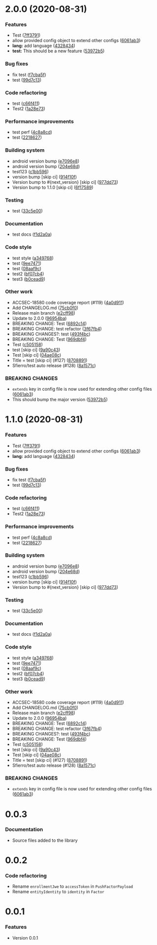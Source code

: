 # 2.0.0 (2020-08-31)

### Features
- Test ([7ff3791](https://github.com/twilio/twilio-verify-android/commit/7ff37918ca4e3daa449f2aeb126aa8c46a7efb85))
- allow provided config object to extend other configs ([6061ab3](https://github.com/twilio/twilio-verify-android/commit/6061ab373c40fb1a3e445ef5911d92077de281ec))
- **lang:** add language ([4328434](https://github.com/twilio/twilio-verify-android/commit/432843428ee449f1f2d5f35e7bcd44787e1cef1a))
- **test:** This should be a new feature ([53972b5](https://github.com/twilio/twilio-verify-android/commit/53972b5b42283b498f52d2131eeeda1c1d76981e))

### Bug fixes
- fix test ([f7cba5f](https://github.com/twilio/twilio-verify-android/commit/f7cba5f40994ab887dd9271848ecda7635809ad7))
- test ([99d7c13](https://github.com/twilio/twilio-verify-android/commit/99d7c1323ad8e1795bb0022119615dde0d7182a5))

### Code refactoring
- test ([c66f411](https://github.com/twilio/twilio-verify-android/commit/c66f411ac1d5bb0167f26de4e167d20482af2409))
- Test2 ([1a28e73](https://github.com/twilio/twilio-verify-android/commit/1a28e73687a8440a96c8e95f82e758604315c3dc))

### Performance improvements
- test perf ([4c8a8cd](https://github.com/twilio/twilio-verify-android/commit/4c8a8cdf003ff1766b4ba7557d8627704dabac26))
- test ([2218627](https://github.com/twilio/twilio-verify-android/commit/2218627f1028fb40338e30c1d5e0aa0d45f6ac97))

### Building system
- android version bump ([e7096e8](https://github.com/twilio/twilio-verify-android/commit/e7096e8cbd14d62493bede69a23ab40981650687))
- android version bump ([204e68d](https://github.com/twilio/twilio-verify-android/commit/204e68d0a9fb557922acb97a96fa7d6f3e5514ec))
- test123 ([c1bb596](https://github.com/twilio/twilio-verify-android/commit/c1bb596d532b6c7ccc95ff147f8e6e7d7e00e32f))
- version bump [skip ci] ([914f10f](https://github.com/twilio/twilio-verify-android/commit/914f10fa501ee2a396ce1814537100cf51ca1765))
- Version bump to #{next_version} [skip ci] ([977dd73](https://github.com/twilio/twilio-verify-android/commit/977dd733a178371062264dc6b36fa32cd13baa84))
- Version bump to 1.1.0 [skip ci] ([6f17589](https://github.com/twilio/twilio-verify-android/commit/6f1758956488cd29e0e9b4c8cb92b5ecc43fe932))

### Testing
- test ([33c5e00](https://github.com/twilio/twilio-verify-android/commit/33c5e00540268a23ef8eb68328575c974a7ac637))

### Documentation
- test docs ([f1d2a0a](https://github.com/twilio/twilio-verify-android/commit/f1d2a0aefa2f99a38367f4443df132442b8a7aa5))

### Code style
- test style ([a349768](https://github.com/twilio/twilio-verify-android/commit/a349768ab839217ca667fea6a4a8d93de8597b3c))
- test ([9ee7471](https://github.com/twilio/twilio-verify-android/commit/9ee74711246ec2704cf1b51a6cb0db071da95059))
- test ([08aaf9c](https://github.com/twilio/twilio-verify-android/commit/08aaf9c4f9cc3710590844ceef480d980fb01177))
- test2 ([bf07cb4](https://github.com/twilio/twilio-verify-android/commit/bf07cb462112b2deacf7001fdfa85e05ee7dc134))
- test3 ([b0cead9](https://github.com/twilio/twilio-verify-android/commit/b0cead9325865a042d222a13f98bc95194eefb94))

### Other work
- ACCSEC-18580 code coverage report (#119) ([4a0d911](https://github.com/twilio/twilio-verify-android/commit/4a0d91177da1ae565d4c1457e420a0230ab0de86))
- Add CHANGELOG.md ([75cb0f0](https://github.com/twilio/twilio-verify-android/commit/75cb0f001a6f13eb07c2027bed19e8d7da7fbd4a))
- Release main branch ([e2cff98](https://github.com/twilio/twilio-verify-android/commit/e2cff989a16cd0c89377095c0367e524afad1fb3))
- Update to 2.0.0 ([96954ba](https://github.com/twilio/twilio-verify-android/commit/96954baca16093e4cbdd260354b18f82a9c05399))
- BREAKING CHANGE: Test ([6892c14](https://github.com/twilio/twilio-verify-android/commit/6892c144c82f32182d90b1661bb825281d0527d7))
- BREAKING CHANGE: test refactor ([3f67fb4](https://github.com/twilio/twilio-verify-android/commit/3f67fb4d2c3fef7ce657057ca53d736aeea65cf9))
- BREAKING CHANGES?: test ([493f4bc](https://github.com/twilio/twilio-verify-android/commit/493f4bcc2adfda3e07f4e8f80bca834355d4fcc9))
- BREAKING CHANGE: Test ([969dbf4](https://github.com/twilio/twilio-verify-android/commit/969dbf45ef9f4a86af9cad15a12dbf3630187fc7))
- Test ([c505158](https://github.com/twilio/twilio-verify-android/commit/c50515890a196eac421d766bb74675d53e344086))
- test [skip ci] ([9a90c43](https://github.com/twilio/twilio-verify-android/commit/9a90c435841408c4b0abd02d22ef3d4e491f1977))
- Test [skip ci] ([04ae08c](https://github.com/twilio/twilio-verify-android/commit/04ae08c3f4e9dd0bba2448b2d7afc8ef8ff93f2e))
- Title = test [skip ci] (#127) ([8708891](https://github.com/twilio/twilio-verify-android/commit/8708891b6d70393ddf3d89c27e770aee62fe7e66))
- Sfierro/test auto release (#128) ([8a1571c](https://github.com/twilio/twilio-verify-android/commit/8a1571cc014167b2d40b88fb1322d6498f00acf6))

### BREAKING CHANGES
- `extends` key in config file is now used for extending other config files ([6061ab3](https://github.com/twilio/twilio-verify-android/commit/6061ab373c40fb1a3e445ef5911d92077de281ec))
- This should bump the major version ([53972b5](https://github.com/twilio/twilio-verify-android/commit/53972b5b42283b498f52d2131eeeda1c1d76981e))

# 1.1.0 (2020-08-31)

### Features
- Test ([7ff3791](https://github.com/twilio/twilio-verify-android/commit/7ff37918ca4e3daa449f2aeb126aa8c46a7efb85))
- allow provided config object to extend other configs ([6061ab3](https://github.com/twilio/twilio-verify-android/commit/6061ab373c40fb1a3e445ef5911d92077de281ec))
- **lang:** add language ([4328434](https://github.com/twilio/twilio-verify-android/commit/432843428ee449f1f2d5f35e7bcd44787e1cef1a))

### Bug fixes
- fix test ([f7cba5f](https://github.com/twilio/twilio-verify-android/commit/f7cba5f40994ab887dd9271848ecda7635809ad7))
- test ([99d7c13](https://github.com/twilio/twilio-verify-android/commit/99d7c1323ad8e1795bb0022119615dde0d7182a5))

### Code refactoring
- test ([c66f411](https://github.com/twilio/twilio-verify-android/commit/c66f411ac1d5bb0167f26de4e167d20482af2409))
- Test2 ([1a28e73](https://github.com/twilio/twilio-verify-android/commit/1a28e73687a8440a96c8e95f82e758604315c3dc))

### Performance improvements
- test perf ([4c8a8cd](https://github.com/twilio/twilio-verify-android/commit/4c8a8cdf003ff1766b4ba7557d8627704dabac26))
- test ([2218627](https://github.com/twilio/twilio-verify-android/commit/2218627f1028fb40338e30c1d5e0aa0d45f6ac97))

### Building system
- android version bump ([e7096e8](https://github.com/twilio/twilio-verify-android/commit/e7096e8cbd14d62493bede69a23ab40981650687))
- android version bump ([204e68d](https://github.com/twilio/twilio-verify-android/commit/204e68d0a9fb557922acb97a96fa7d6f3e5514ec))
- test123 ([c1bb596](https://github.com/twilio/twilio-verify-android/commit/c1bb596d532b6c7ccc95ff147f8e6e7d7e00e32f))
- version bump [skip ci] ([914f10f](https://github.com/twilio/twilio-verify-android/commit/914f10fa501ee2a396ce1814537100cf51ca1765))
- Version bump to #{next_version} [skip ci] ([977dd73](https://github.com/twilio/twilio-verify-android/commit/977dd733a178371062264dc6b36fa32cd13baa84))

### Testing
- test ([33c5e00](https://github.com/twilio/twilio-verify-android/commit/33c5e00540268a23ef8eb68328575c974a7ac637))

### Documentation
- test docs ([f1d2a0a](https://github.com/twilio/twilio-verify-android/commit/f1d2a0aefa2f99a38367f4443df132442b8a7aa5))

### Code style
- test style ([a349768](https://github.com/twilio/twilio-verify-android/commit/a349768ab839217ca667fea6a4a8d93de8597b3c))
- test ([9ee7471](https://github.com/twilio/twilio-verify-android/commit/9ee74711246ec2704cf1b51a6cb0db071da95059))
- test ([08aaf9c](https://github.com/twilio/twilio-verify-android/commit/08aaf9c4f9cc3710590844ceef480d980fb01177))
- test2 ([bf07cb4](https://github.com/twilio/twilio-verify-android/commit/bf07cb462112b2deacf7001fdfa85e05ee7dc134))
- test3 ([b0cead9](https://github.com/twilio/twilio-verify-android/commit/b0cead9325865a042d222a13f98bc95194eefb94))

### Other work
- ACCSEC-18580 code coverage report (#119) ([4a0d911](https://github.com/twilio/twilio-verify-android/commit/4a0d91177da1ae565d4c1457e420a0230ab0de86))
- Add CHANGELOG.md ([75cb0f0](https://github.com/twilio/twilio-verify-android/commit/75cb0f001a6f13eb07c2027bed19e8d7da7fbd4a))
- Release main branch ([e2cff98](https://github.com/twilio/twilio-verify-android/commit/e2cff989a16cd0c89377095c0367e524afad1fb3))
- Update to 2.0.0 ([96954ba](https://github.com/twilio/twilio-verify-android/commit/96954baca16093e4cbdd260354b18f82a9c05399))
- BREAKING CHANGE: Test ([6892c14](https://github.com/twilio/twilio-verify-android/commit/6892c144c82f32182d90b1661bb825281d0527d7))
- BREAKING CHANGE: test refactor ([3f67fb4](https://github.com/twilio/twilio-verify-android/commit/3f67fb4d2c3fef7ce657057ca53d736aeea65cf9))
- BREAKING CHANGES?: test ([493f4bc](https://github.com/twilio/twilio-verify-android/commit/493f4bcc2adfda3e07f4e8f80bca834355d4fcc9))
- BREAKING CHANGE: Test ([969dbf4](https://github.com/twilio/twilio-verify-android/commit/969dbf45ef9f4a86af9cad15a12dbf3630187fc7))
- Test ([c505158](https://github.com/twilio/twilio-verify-android/commit/c50515890a196eac421d766bb74675d53e344086))
- test [skip ci] ([9a90c43](https://github.com/twilio/twilio-verify-android/commit/9a90c435841408c4b0abd02d22ef3d4e491f1977))
- Test [skip ci] ([04ae08c](https://github.com/twilio/twilio-verify-android/commit/04ae08c3f4e9dd0bba2448b2d7afc8ef8ff93f2e))
- Title = test [skip ci] (#127) ([8708891](https://github.com/twilio/twilio-verify-android/commit/8708891b6d70393ddf3d89c27e770aee62fe7e66))
- Sfierro/test auto release (#128) ([8a1571c](https://github.com/twilio/twilio-verify-android/commit/8a1571cc014167b2d40b88fb1322d6498f00acf6))

### BREAKING CHANGES
- `extends` key in config file is now used for extending other config files ([6061ab3](https://github.com/twilio/twilio-verify-android/commit/6061ab373c40fb1a3e445ef5911d92077de281ec))

# 0.0.3

### Documentation
- Source files added to the library

# 0.0.2

### Code refactoring
- Rename `enrollmentJwe` to `accessToken` in `PushFactorPayload`
- Rename `entityIdentity` to `identity` in `Factor`

# 0.0.1

### Features
- Version 0.0.1